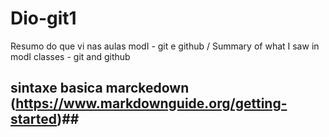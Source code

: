 # Dio-git1
Resumo do que vi nas aulas modI - git e github / Summary of what I saw in modI classes - git and github

## sintaxe basica marckedown (https://www.markdownguide.org/getting-started)##
